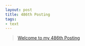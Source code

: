 ```yaml
---
layout: post
title: 486th Posting
tags: 
- text
---
```


> [Welcome to my 486th Posting](https://janghan-kor.tistory.com/1815)
